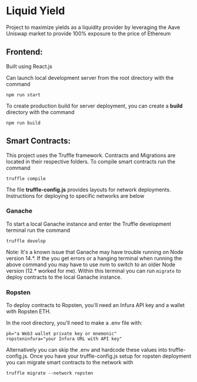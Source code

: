 # Liquid Yield

Project to maximize yields as a liquidity provider by leveraging the Aave Uniswap market to provide 100% exposure to the price of Ethereum

## Frontend:

Built using React.js

Can launch local development server from the root directory with the command

```
npm run start
```

To create production build for server deployment, you can create a **build** directory with the command

```
npm run build
```

## Smart Contracts:

This project uses the Truffle framework. Contracts and Migrations are located in their respective folders. To compile smart contracts run the command

```
truffle compile
```

The file **truffle-config.js** provides layouts for network deployments. Instructions for deploying to specific networks are below

### Ganache

To start a local Ganache instance and enter the Truffle development terminal run the command

```
truffle develop
```

Note: It's a known issue that Ganache may have trouble running on Node version 14.\*. If the you get errors or a hanging terminal when running the above command you may have to use nvm to switch to an older Node version (12.\* worked for me). Within this terminal you can run `migrate` to deploy contracts to the local Ganache instance.

### Ropsten

To deploy contracts to Ropsten, you'll need an Infura API key and a wallet with Ropsten ETH.

In the root directory, you'll need to make a .env file with:

```
pk="a Web3 wallet private key or mnemonic"
ropsteninfura="your Infura URL with API key"
```

Alternatively you can skip the .env and hardcode these values into truffle-config.js. Once you have your truffle-config.js setup for ropsten deployment you can migrate smart contracts to the network with

```
truffle migrate --network ropsten
```
